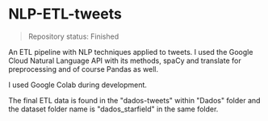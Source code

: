 # NLP-ETL-tweets

>Repository status: Finished

An ETL pipeline with NLP techniques applied to tweets. I used the Google Cloud Natural Language API with its methods, spaCy and translate for preprocessing and of course Pandas as well.

I used Google Colab during development. 

The final ETL data is found in the "dados-tweets" within "Dados" folder and the dataset folder name is "dados_starfield" in the same folder. 
